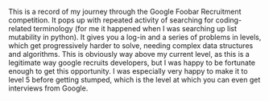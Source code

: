 This is a record of my journey through the Google Foobar Recruitment competition. 
It pops up with repeated activity of searching for coding-related terminology (for me it happened when I was searching up list mutability in python).
It gives you a log-in and a series of problems in levels, which get progressively harder to solve, needing complex data structures and algorithms.
This is obviously way above my current level, as this is a legitimate way google recruits developers, but I was happy to be fortunate enough to get this opportunity.
I was especially very happy to make it to level 5 before getting stumped, which is the level at which you can even get interviews from Google.
